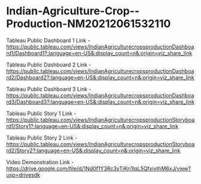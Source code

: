 # Indian-Agriculture-Crop--Production-NM20212061532110


Tableau Public Dashboard 1 Link - https://public.tableau.com/views/IndianAgriculturecropsproductionDashboard1/Dashboard1?:language=en-US&:display_count=n&:origin=viz_share_link

Tableau Public Dashboard 2 Link - https://public.tableau.com/views/IndianAgriculturecropsproductionDashboard2/Dashboard2?:language=en-US&:display_count=n&:origin=viz_share_link

Tableau Public Dashboard 3 Link - https://public.tableau.com/views/IndianAgriculturecropsproductionDashboard3/Dashboard3?:language=en-US&:display_count=n&:origin=viz_share_link

Tableau Public Story 1 Link - https://public.tableau.com/views/IndianAgriculturecropsproductionStoryboard1/Story1?:language=en-US&:display_count=n&:origin=viz_share_link

Tableau Public Story 2 Link - https://public.tableau.com/views/IndianAgriculturecropsproductionStoryboard2/Story2?:language=en-US&:display_count=n&:origin=viz_share_link

Video Demonstration Link - https://drive.google.com/file/d/1Nd0f1Y3Rc3yTiKrj1lqL5QfxiythM6xJ/view?usp=drivesdk
